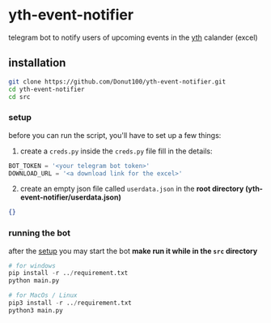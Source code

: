 # yth-event-notifier
telegram bot to notify users of upcoming events in the [yth](https://yth.rgl.org.il/) calander (excel)

## installation
```bash
git clone https://github.com/Donut100/yth-event-notifier.git
cd yth-event-notifier
cd src
```
### setup
before you can run the script, you'll have to set up a few things:
1. create a `creds.py`
inside the `creds.py` file fill in the details:
```py
BOT_TOKEN = '<your telegram bot token>'
DOWNLOAD_URL = '<a download link for the excel>'
```
2. create an empty json file called `userdata.json` in the **root directory (yth-event-notifier/userdata.json)**
```json
{}
```
### running the bot
after the [setup](#setup) you may start the bot **make run it while in the `src` directory**
```py
# for windows
pip install -r ../requirement.txt
python main.py

# for MacOs / Linux
pip3 install -r ../requirement.txt
python3 main.py
```
